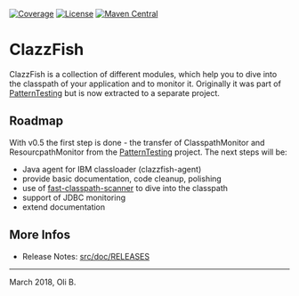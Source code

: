 [![Coverage](https://sonarcloud.io/api/project_badges/measure?project=de.aosd.clazzfish%3Aclazzfish&metric=coverage)](https://sonarcloud.io/dashboard?id=de.aosd.clazzfish%3Aclazzfish)
[![License](https://img.shields.io/badge/License-Apache%202.0-blue.svg)](http://www.apache.org/licenses/LICENSE-2.0.html)
[![Maven Central](https://maven-badges.herokuapp.com/maven-central/de.aosd.clazzfish/clazzfish/badge.svg)](https://maven-badges.herokuapp.com/maven-central/de.aosd.clazzfish/clazzfish)

# ClazzFish

ClazzFish is a collection of different modules, which help you to dive into the classpath of your application and to monitor it.
Originally it was part of [PatternTesting](http://patterntesting.org) but is now extracted to a separate project.



## Roadmap

With v0.5 the first step is done - the transfer of ClasspathMonitor and ResourcpathMonitor from the [PatternTesting](http://patterntesting.org) project.
The next steps will be:

* Java agent for IBM classloader (clazzfish-agent)
* provide basic documentation, code cleanup, polishing
* use of [fast-classpath-scanner](https://github.com/lukehutch/fast-classpath-scanner) to dive into the classpath
* support of JDBC monitoring
* extend documentation



## More Infos

* Release Notes: [src/doc/RELEASES](src/doc/RELEASES.adoc)

---
March 2018,
Oli B.
